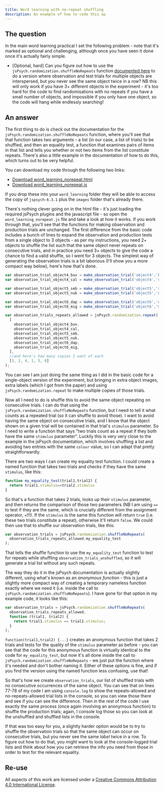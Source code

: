 ```yaml
---
title: Word learning with no-repeat shuffling
description: An example of how to code this up
---
```


## The question

In the main word learning practical I set the following problem - note that it's marked as optional and challenging, although once you have seen it done once it's actually fairly simple.

- [Optional, hard] Can you figure out how to use the `jsPsych.randomization.shuffleNoRepeats` function [documented here](https://www.jspsych.org/6.3/core_library/jspsych-randomization/#jspsychrandomizationshufflenorepeats) to do a version where observation and test trials for multiple objects are interspersed, but you never see the same object twice in a row? NB this will only work if you have 3+ different objects in the experiment - it's too hard for the code to find randomisations with no repeats if you have a small number of objects, and impossible if you only have one object, so the code will hang while  endlessly searching!

## An answer

The first thing to do is check out the documentation for the `jsPsych.randomization.shuffleNoRepeats` function, where you'll see that that function takes two arguments - a list (in our case, a list of trials) to be shuffled, and then an equality test, a function that examines pairs of items in that list and tells you whether or not two items from the list constitute repeats. There's also a little example in the documentation of how to do this, which turns out to be very helpful. 

You can download my code through the following two links:
- <a href="code/word_learning_norepeat/word_learning_norepeat.html" download> Download word_learning_norepeat.html</a>
- <a href="code/word_learning_norepeat/word_learning_norepeat.js" download> Download word_learning_norepeat.js</a>

If you drop these into your `word_learning` folder they will be able to access the copy of `jspsych-6.3.1` plus the `images` folder that's already there.

There's nothing clever going on in the html file - it's just loading the required jsPsych plugins and the javascript file - so open the `word_learning_norepeat.js` file and take a look at how it works. If you work through that, you'll see that the functions for making observation and production trials are unchanged. The first difference from the basic code includes a bunch of lines to expand the observation and production tests from a single object to 3 objects - as per my instructions, you need 2+ objects to shuffle the list such that the same object never repeats on consecutive trials, and in practice you need 3+ objects to give the code a chance to find a valid shuffle, so I went for 3 objects. The simplest way of generating the observation trials is a bit laborious (I'll show you a more compact way below), here's how that's done.

```js
var observation_trial_object4_buv = make_observation_trial('object4','buv');
var observation_trial_object4_cal = make_observation_trial('object4','cal');

var observation_trial_object5_seb = make_observation_trial('object5','seb');
var observation_trial_object5_nuk = make_observation_trial('object5','nuk');

var observation_trial_object6_dap = make_observation_trial('object6','dap');
var observation_trial_object6_mig = make_observation_trial('object6','mig');

var observation_trials_repeats_allowed = jsPsych.randomization.repeat(
  [
    observation_trial_object4_buv,
    observation_trial_object4_cal,
    observation_trial_object5_seb,
    observation_trial_object5_nuk,
    observation_trial_object6_dap,
    observation_trial_object6_mig,
  ],
  //and here's how many copies I want of each
  [3, 2, 4, 1, 5, 0]
);
```

You can see I am just doing the same thing as I did in the basic code for a single-object version of the experiment, but bringing in extra object images, extra labels (which I got from the paper) and using `jsPsych.randomization.repeat` to make multiple copies of those trials. 

Now all I need to do is shuffle this to avoid the same object repeating on consecutive trials. I can do that using the `jsPsych.randomization.shuffleNoRepeats` function, but I need to tell it what counts as a repeated trial (so it can shuffle to avoid those). I want to avoid having the same object on consecutive trials, and I know that the object shown on a given trial will be contained in that trial's `stimulus` parameter. So I need to write a function that says "two trials count as a repeat if they both have the same `stimulus` parameter". Luckily this is very very close to the example in the jsPsych documentation, which involves shuffling a list and avoiding two entries with the same `colour` value, so I can adapt that pretty straightforwardly. 

There are two ways I can create my equality test function. I could create a named function that takes two trials and checks if they have the same `stimulus`, like this:
```js
function my_equality_test(trial1,trial2) {
  return trial1.stimulus==trial2.stimulus
}
```

So that's a function that takes 2 trials, looks up their `stimulus` parameter, and then returns the comparison of those two parameters (NB I am using `==` to test if they are the same, which is crucially different from the assignment operator, `=`!!!). If the `stimulus` is the same this function will return `true` (i.e. these two trials constitute a repeat), otherwise it'll return `false`. We could then use that to shuffle our observation trials, like this:

```js
var observation_trials = jsPsych.randomization.shuffleNoRepeats(
  observation_trials_repeats_allowed,my_equality_test
);
```

That tells the shuffle function to use the `my_equality_test` function to test for repeats while shuffling `observation_trials_unshuffled`, so it will generate a trial list without any such repeats. 

The way they do it in the jsPsych documentation is actually slightly different, using what's known as an *anonymous function* - this is just a slightly more compact way of creating a temporary nameless function exactly where we need it (i.e. inside the call to `jsPsych.randomization.shuffleNoRepeats`). I have gone for that option in my example code, it looks like this:

```js
var observation_trials = jsPsych.randomization.shuffleNoRepeats(
  observation_trials_repeats_allowed,
  function (trial1, trial2) {
    return trial1.stimulus == trial2.stimulus;
  }
);
```
`function(trial1,trial2) {...}` creates an anonymous function that takes 2 trials and tests for the quality of the `stimulus` parameter as before - you can see that the code for this anonymous function is virtually identical to the code for `my_equality_test`, but now it's all done inside the call to `jsPsych.randomization.shuffleNoRepeats` - we just put the function where it's needed and don't bother naming it. Either of these options is fine, and if you find the version using the named function less confusing, use that! 

So that's how we create `observation_trials`, our list of shuffled trials with no consecutive occurrences of the same object. You can see that on lines 77-78 of my code I am using `console.log` to show the repeats-allowed and no-repeats-allowed trial lists in the console, so you can view those there and see if you can see the difference. Then in the rest of the code I use exactly the same process (once again involving an anonymous function) to shuffle the production trials; again, I console log those so you can look at the unshuffled and shuffled lists in the console. 

If that was too easy for you, a slightly harder option would be to try to shuffle the observation trials so that the same object can occur on consecutive trials, but you never see the same *label* twice in a row. To figure out how to do that, you might want to look at the console-logged trial lists and think about how you can retrieve the info you need from those in order to test for the relevant equality.

## Re-use

All aspects of this work are licensed under a [Creative Commons Attribution 4.0 International License](http://creativecommons.org/licenses/by/4.0/).
